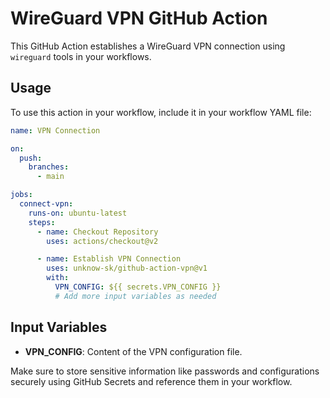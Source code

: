 # WireGuard VPN GitHub Action

This GitHub Action establishes a WireGuard VPN connection using `wireguard` tools in your workflows.

## Usage

To use this action in your workflow, include it in your workflow YAML file:

```yaml
name: VPN Connection

on:
  push:
    branches:
      - main

jobs:
  connect-vpn:
    runs-on: ubuntu-latest
    steps:
      - name: Checkout Repository
        uses: actions/checkout@v2

      - name: Establish VPN Connection
        uses: unknow-sk/github-action-vpn@v1
        with:
          VPN_CONFIG: ${{ secrets.VPN_CONFIG }}
          # Add more input variables as needed
```

## Input Variables

- **VPN_CONFIG**: Content of the VPN configuration file.

Make sure to store sensitive information like passwords and configurations securely using GitHub Secrets and reference
them in your workflow.